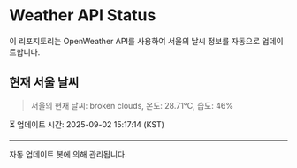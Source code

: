 
# Weather API Status

이 리포지토리는 OpenWeather API를 사용하여 서울의 날씨 정보를 자동으로 업데이트합니다.

## 현재 서울 날씨
> 서울의 현재 날씨: broken clouds, 온도: 28.71°C, 습도: 46%

⏳ 업데이트 시간: 2025-09-02 15:17:14 (KST)

---
자동 업데이트 봇에 의해 관리됩니다.
